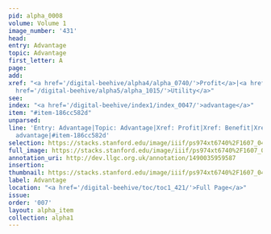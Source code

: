 ```yaml
---
pid: alpha_0008
volume: Volume 1
image_number: '431'
head: 
entry: Advantage
topic: Advantage
first_letter: A
page: 
add: 
xref: "<a href='/digital-beehive/alpha4/alpha_0740/'>Profit</a>|<a href='/digital-beehive/alpha1/alpha_0079/'>Benefit</a>|<a
  href='/digital-beehive/alpha5/alpha_1015/'>Utility</a>"
see: 
index: "<a href='/digital-beehive/index1/index_0047/'>advantage</a>"
item: "#item-186cc582d"
unparsed: 
line: 'Entry: Advantage|Topic: Advantage|Xref: Profit|Xref: Benefit|Xref: Utility|Index:
  advantage|#item-186cc582d'
selection: https://stacks.stanford.edu/image/iiif/ps974xt6740%2F1607_0430/369,3725,3011,473/full/0/default.jpg
full_image: https://stacks.stanford.edu/image/iiif/ps974xt6740%2F1607_0430/full/full/0/default.jpg
annotation_uri: http://dev.llgc.org.uk/annotation/1490035959587
insertion: 
thumbnail: https://stacks.stanford.edu/image/iiif/ps974xt6740%2F1607_0430/369,3725,600,180/250,/0/default.jpg
label: Advantage
location: "<a href='/digital-beehive/toc/toc1_421/'>Full Page</a>"
issue: 
order: '007'
layout: alpha_item
collection: alpha1
---
```

